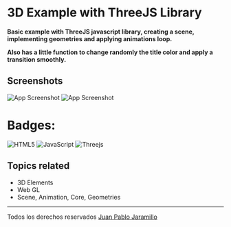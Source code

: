 
# 3D Example with ThreeJS Library
**Basic example with ThreeJS javascript library, creating a scene, implementing geometries and applying animations loop.**

**Also has a little function to change randomly the title color and apply a transition smoothly.**
## Screenshots
![App Screenshot](https://scontent.feoh3-1.fna.fbcdn.net/v/t1.15752-9/329538222_498184195725706_7351740461234992805_n.png?_nc_cat=101&ccb=1-7&_nc_sid=ae9488&_nc_eui2=AeEsmrZ_LkBBnlw5x0F7g2IXgJwj8JiVXpCAnCPwmJVekP1Ui93Ic0lHTyGzGKxoc4iuXtJzLaQbfMklytAa7P7E&_nc_ohc=80azfwTO_owAX-fwblq&_nc_ht=scontent.feoh3-1.fna&oh=03_AdTu4c5-v5vLK69jholXXMR7s51VZiUBL-WF93UeIVNdTA&oe=641A2983)
![App Screenshot](https://scontent.feoh3-1.fna.fbcdn.net/v/t1.15752-9/331167790_684372926708398_2006515479675268984_n.png?_nc_cat=104&ccb=1-7&_nc_sid=ae9488&_nc_eui2=AeEyUxq4sXqVK6P4_2AaMsbdJrHzM1Vo7w4msfMzVWjvDnq1ymCqIjP_qhicoNA3RDDuhlpzC0ySlDxOHd9GFb4G&_nc_ohc=pO3o3ycSxf4AX9_YJ8Q&_nc_ht=scontent.feoh3-1.fna&oh=03_AdQj3BTeMayGhGOhv0l3VkkXAIKNlmdy8jYJUnzF7UyRLw&oe=641A26EB)
# Badges: 	
![HTML5](https://img.shields.io/badge/html5-%23E34F26.svg?style=for-the-badge&logo=html5&logoColor=white)
![JavaScript](https://img.shields.io/badge/javascript-%23323330.svg?style=for-the-badge&logo=javascript&logoColor=%23F7DF1E)
![Threejs](https://img.shields.io/badge/threejs-black?style=for-the-badge&logo=three.js&logoColor=white)
 ## Topics related
 * 3D Elements
 * Web GL
 * Scene, Animation, Core, Geometries 
 * *** 
Todos los derechos reservados [Juan Pablo Jaramillo](https://github.com/HotSauce96)
